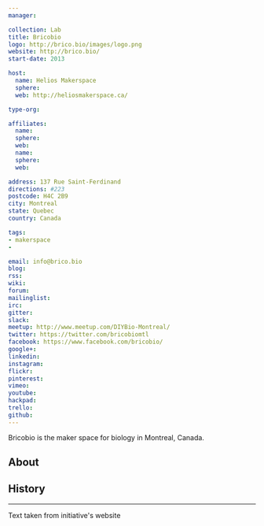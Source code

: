 ```yaml
---
manager:

collection: Lab
title: Bricobio
logo: http://brico.bio/images/logo.png
website: http://brico.bio/
start-date: 2013

host:
  name: Helios Makerspace
  sphere:
  web: http://heliosmakerspace.ca/

type-org:

affiliates:
  name:
  sphere:
  web:
  name:
  sphere:
  web:

address: 137 Rue Saint-Ferdinand
directions: #223
postcode: H4C 2B9
city: Montreal
state: Quebec
country: Canada

tags:
- makerspace
-

email: info@brico.bio
blog:
rss:
wiki:
forum:
mailinglist:
irc:
gitter:
slack:
meetup: http://www.meetup.com/DIYBio-Montreal/
twitter: https://twitter.com/bricobiomtl
facebook: https://www.facebook.com/bricobio/
google+:
linkedin:
instagram:
flickr:
pinterest:
vimeo: 
youtube:
hackpad:
trello:
github:
---
```

Bricobio is the maker space for biology in Montreal, Canada.


## About

## History

---
Text taken from initiative's website
